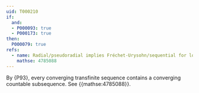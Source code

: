 ```yaml
---
uid: T000210
if:
  and:
  - P000093: true
  - P000173: true
then:
  P000079: true
refs:
  - name: Radial/pseudoradial implies Fréchet-Urysohn/sequential for locally countable spaces
    mathse: 4785088
---
```


By {P93}, every converging transfinite sequence contains a
converging countable subsequence. See {{mathse:4785088}}.
